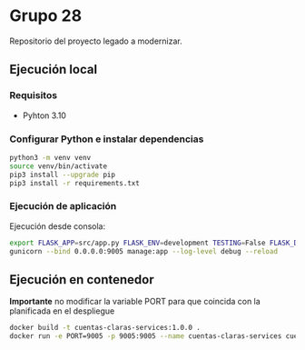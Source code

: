 # Grupo 28
Repositorio del proyecto legado a modernizar.

## Ejecución local

### Requisitos

- Pyhton 3.10

### Configurar Python e instalar dependencias
```bash
python3 -m venv venv
source venv/bin/activate
pip3 install --upgrade pip
pip3 install -r requirements.txt
```
### Ejecución de aplicación

Ejecución desde consola: 
```bash
export FLASK_APP=src/app.py FLASK_ENV=development TESTING=False FLASK_DEBUG=1 FLASK_APP_NAME=cuentas_claras_services
gunicorn --bind 0.0.0.0:9005 manage:app --log-level debug --reload
```
## Ejecución en contenedor

**Importante** no modificar la variable PORT para que coincida con la planificada en el despliegue

```bash
docker build -t cuentas-claras-services:1.0.0 .
docker run -e PORT=9005 -p 9005:9005 --name cuentas-claras-services cuentas-claras-services:1.0.0
```